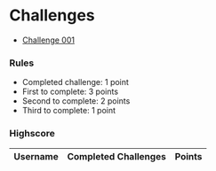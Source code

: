 # Challenges

- [Challenge 001](001/)

### Rules
  - Completed challenge: 1 point
  - First to complete: 3 points
  - Second to complete: 2 points
  - Third to complete: 1 point

### Highscore
| Username | Completed Challenges | Points  |
|:--------:|:--------------------:|:-------:|
